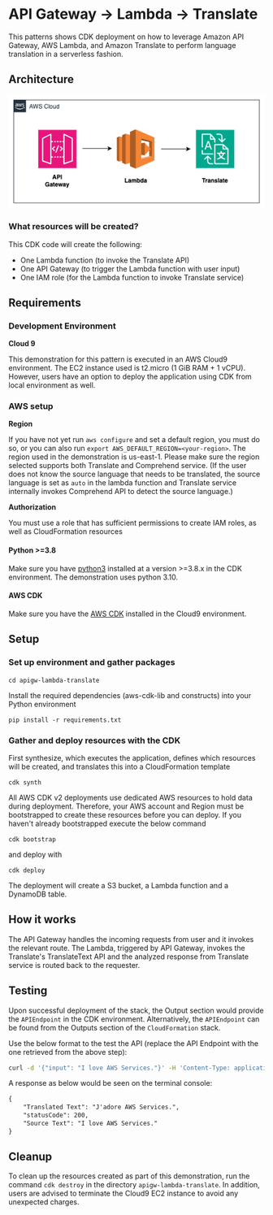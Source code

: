 # API Gateway -> Lambda -> Translate
This patterns shows CDK deployment on how to leverage Amazon API Gateway, AWS Lambda, and Amazon Translate to perform language translation in a serverless fashion.

## Architecture
![Diagram](src/architecture.png)

### What resources will be created?
This CDK code will create the following:
   - One Lambda function (to invoke the Translate API)
   - One API Gateway (to trigger the Lambda function with user input)
   - One IAM role (for the Lambda function to invoke Translate service)

## Requirements

### Development Environment
**Cloud 9**

This demonstration for this pattern is executed in an AWS Cloud9 environment. The EC2 instance used is t2.micro (1 GiB RAM + 1 vCPU). However, users have an option to deploy the application using CDK from local environment as well.

### AWS setup
**Region**

If you have not yet run `aws configure` and set a default region, you must do so, or you can also run `export AWS_DEFAULT_REGION=<your-region>`. The region used in the demonstration is us-east-1. Please make sure the region selected supports both Translate and Comprehend service.
(If the user does not know the source language that needs to be translated, the source language is set as `auto` in the lambda function and Translate service internally invokes Comprehend API to detect the source language.) 

**Authorization**

You must use a role that has sufficient permissions to create IAM roles, as well as CloudFormation resources

#### Python >=3.8
Make sure you have [python3](https://www.python.org/downloads/) installed at a version >=3.8.x in the CDK environment. The demonstration uses python 3.10.

#### AWS CDK
Make sure you have the [AWS CDK](https://docs.aws.amazon.com/cdk/v2/guide/getting_started.html#getting_started_install) installed in the Cloud9 environment.


## Setup

### Set up environment and gather packages

```
cd apigw-lambda-translate
```

Install the required dependencies (aws-cdk-lib and constructs) into your Python environment 
```
pip install -r requirements.txt
```

### Gather and deploy resources with the CDK

First synthesize, which executes the application, defines which resources will be created, and translates this into a CloudFormation template
```
cdk synth
```
All AWS CDK v2 deployments use dedicated AWS resources to hold data during deployment. Therefore, your AWS account and Region must be bootstrapped to create these resources before you can deploy. If you haven't already bootstrapped execute the below command
```
cdk bootstrap
```
and deploy with
```
cdk deploy
```

The deployment will create a S3 bucket, a Lambda function and a DynamoDB table.

## How it works
The API Gateway handles the incoming requests from user and it invokes the relevant route. The Lambda, triggered by API Gateway, invokes the Translate's TranslateText API and the analyzed response from Translate service is routed back to the requester.

## Testing
Upon successful deployment of the stack, the Output section would provide the `APIEndpoint` in the CDK environment. Alternatively, the `APIEndpoint` can be found from the Outputs section of the `CloudFormation` stack.

Use the below format to the test the API (replace the API Endpoint with the one retrieved from the above step):
```bash
curl -d '{"input": "I love AWS Services."}' -H 'Content-Type: application/json' https://<abcdefg>.execute-api.<region>.amazonaws.com/TranslateText
```

A response as below would be seen on the terminal console:
```
{
    "Translated Text": "J'adore AWS Services.",
    "statusCode": 200,
    "Source Text": "I love AWS Services."
}
```

## Cleanup

To clean up the resources created as part of this demonstration, run the command `cdk destroy` in the directory `apigw-lambda-translate`. In addition, users are advised to terminate the Cloud9 EC2 instance to avoid any unexpected charges.
